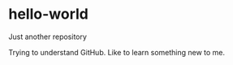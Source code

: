 # hello-world
Just another repository

Trying to understand GitHub. Like to learn something new to me.
